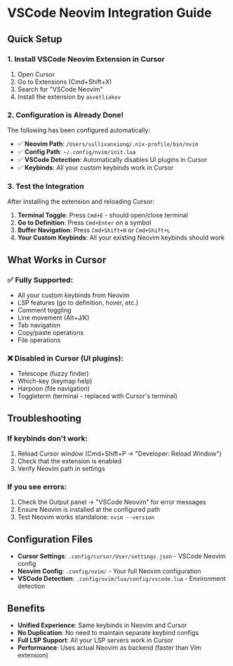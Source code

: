 # VSCode Neovim Integration Guide

## Quick Setup

### 1. Install VSCode Neovim Extension in Cursor

1. Open Cursor
2. Go to Extensions (Cmd+Shift+X)
3. Search for "VSCode Neovim"
4. Install the extension by `asvetliakov`

### 2. Configuration is Already Done!

The following has been configured automatically:

- ✅ **Neovim Path**: `/Users/sullivanxiong/.nix-profile/bin/nvim`
- ✅ **Config Path**: `~/.config/nvim/init.lua`
- ✅ **VSCode Detection**: Automatically disables UI plugins in Cursor
- ✅ **Keybinds**: All your custom keybinds work in Cursor

### 3. Test the Integration

After installing the extension and reloading Cursor:

1. **Terminal Toggle**: Press `Cmd+E` - should open/close terminal
2. **Go to Definition**: Press `Cmd+Enter` on a symbol
3. **Buffer Navigation**: Press `Cmd+Shift+H` or `Cmd+Shift+L`
4. **Your Custom Keybinds**: All your existing Neovim keybinds should work

## What Works in Cursor

### ✅ Fully Supported:

- All your custom keybinds from Neovim
- LSP features (go to definition, hover, etc.)
- Comment toggling
- Line movement (Alt+J/K)
- Tab navigation
- Copy/paste operations
- File operations

### ❌ Disabled in Cursor (UI plugins):

- Telescope (fuzzy finder)
- Which-key (keymap help)
- Harpoon (file navigation)
- Toggleterm (terminal - replaced with Cursor's terminal)

## Troubleshooting

### If keybinds don't work:

1. Reload Cursor window (Cmd+Shift+P → "Developer: Reload Window")
2. Check that the extension is enabled
3. Verify Neovim path in settings

### If you see errors:

1. Check the Output panel → "VSCode Neovim" for error messages
2. Ensure Neovim is installed at the configured path
3. Test Neovim works standalone: `nvim --version`

## Configuration Files

- **Cursor Settings**: `.config/cursor/User/settings.json` - VSCode Neovim config
- **Neovim Config**: `.config/nvim/` - Your full Neovim configuration
- **VSCode Detection**: `.config/nvim/lua/config/vscode.lua` - Environment detection

## Benefits

- **Unified Experience**: Same keybinds in Neovim and Cursor
- **No Duplication**: No need to maintain separate keybind configs
- **Full LSP Support**: All your LSP servers work in Cursor
- **Performance**: Uses actual Neovim as backend (faster than Vim extension)
